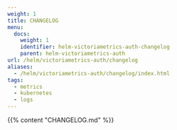 ```yaml
---
weight: 1
title: CHANGELOG
menu:
  docs:
    weight: 1
    identifier: helm-victoriametrics-auth-changelog
    parent: helm-victoriametrics-auth
url: /helm/victoriametrics-auth/changelog
aliases:
  - /helm/victoriametrics-auth/changelog/index.html
tags:
  - metrics
  - kubernetes
  - logs
---
```

{{% content "CHANGELOG.md" %}}

